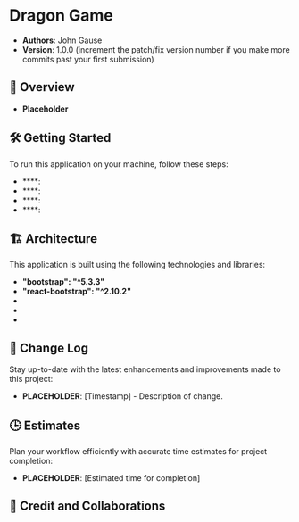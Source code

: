 # Dragon Game

- **Authors**: John Gause
- **Version**: 1.0.0 (increment the patch/fix version number if you make more commits past your first submission)

## 🚀 Overview

- **Placeholder**

## 🛠️ Getting Started

To run this application on your machine, follow these steps:

- ****: 
- ****: 
- ****: 
- ****: 

## 🏗️ Architecture

This application is built using the following technologies and libraries:

- **"bootstrap": "^5.3.3"**
- **"react-bootstrap": "^2.10.2"**
-
-
-

## 🔄 Change Log

Stay up-to-date with the latest enhancements and improvements made to this project:

- **PLACEHOLDER**: [Timestamp] - Description of change.

## 🕒 Estimates

Plan your workflow efficiently with accurate time estimates for project completion:

- **PLACEHOLDER**: [Estimated time for completion]

## 🤝 Credit and Collaborations